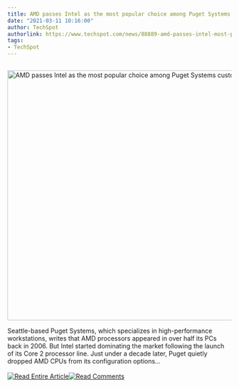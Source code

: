 ```yaml
---
title: AMD passes Intel as the most popular choice among Puget Systems customers
date: "2021-03-11 10:16:00"
author: TechSpot
authorlink: https://www.techspot.com/news/88889-amd-passes-intel-most-popular-choice-among-puget.html
tags:
- TechSpot
---
```

<a href="https://www.techspot.com/news/88889-amd-passes-intel-most-popular-choice-among-puget.html" target="_blank"><img src="https://static.techspot.com/images2/news/ts3_thumbs/2021/03/2021-03-11-ts3_thumbs-b59.jpg" width="800" height="560" style="padding: 15px 0" title="AMD passes Intel as the most popular choice among Puget Systems customers" /></a><br />Seattle-based Puget Systems, which specializes in high-performance workstations, writes that AMD processors appeared in over half its PCs back in 2006. But Intel started dominating the market following the launch of its Core 2 processor line. Just under a decade later, Puget quietly dropped AMD CPUs from its configuration options...<br /><br /><a href="https://www.techspot.com/news/88889-amd-passes-intel-most-popular-choice-among-puget.html"><img src="https://static.techspot.com/images/rss/rss_buttons_01.png" border="0" alt="Read Entire Article" /></a><a href="https://www.techspot.com/news/88889-amd-passes-intel-most-popular-choice-among-puget.html#comments"><img src="https://static.techspot.com/images/rss/rss_buttons_02.png" border="0" alt="Read Comments" /></a><br /><br />